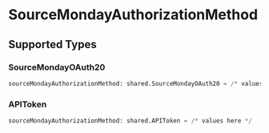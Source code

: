 # SourceMondayAuthorizationMethod


## Supported Types

### SourceMondayOAuth20

```python
sourceMondayAuthorizationMethod: shared.SourceMondayOAuth20 = /* values here */
```

### APIToken

```python
sourceMondayAuthorizationMethod: shared.APIToken = /* values here */
```

